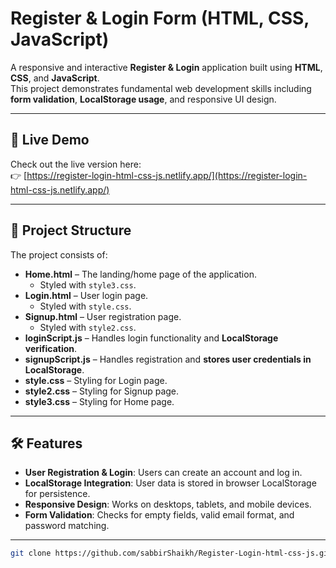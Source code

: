 # Register & Login Form (HTML, CSS, JavaScript)

A responsive and interactive **Register & Login** application built using **HTML**, **CSS**, and **JavaScript**.  
This project demonstrates fundamental web development skills including **form validation**, **LocalStorage usage**, and responsive UI design.

---

## 🚀 Live Demo

Check out the live version here:  
👉 [https://register-login-html-css-js.netlify.app/](https://register-login-html-css-js.netlify.app/)

---

## 📂 Project Structure

The project consists of:

- **Home.html** – The landing/home page of the application.  
  - Styled with `style3.css`.
- **Login.html** – User login page.  
  - Styled with `style.css`.
- **Signup.html** – User registration page.  
  - Styled with `style2.css`.
- **loginScript.js** – Handles login functionality and **LocalStorage verification**.
- **signupScript.js** – Handles registration and **stores user credentials in LocalStorage**.
- **style.css** – Styling for Login page.
- **style2.css** – Styling for Signup page.
- **style3.css** – Styling for Home page.

---

## 🛠️ Features

- **User Registration & Login**: Users can create an account and log in.  
- **LocalStorage Integration**: User data is stored in browser LocalStorage for persistence.  
- **Responsive Design**: Works on desktops, tablets, and mobile devices.  
- **Form Validation**: Checks for empty fields, valid email format, and password matching.  

---

   ```bash
   git clone https://github.com/sabbirShaikh/Register-Login-html-css-js.git
